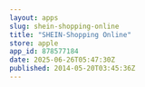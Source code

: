 ```yaml
---
layout: apps
slug: shein-shopping-online
title: "SHEIN-Shopping Online"
store: apple
app_id: 878577184
date: 2025-06-26T05:47:30Z
published: 2014-05-20T03:45:36Z
---
```

